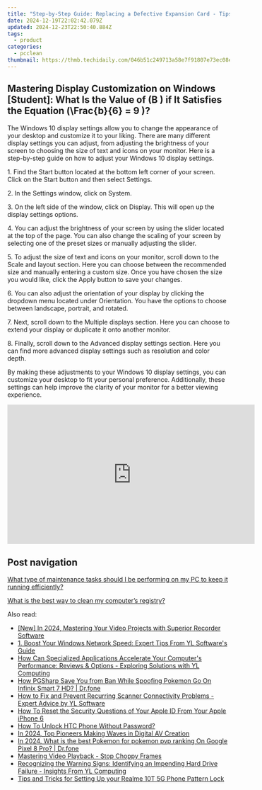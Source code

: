 ```yaml
---
title: "Step-by-Step Guide: Replacing a Defective Expansion Card - Tips From YL Computing"
date: 2024-12-19T22:02:42.079Z
updated: 2024-12-23T22:50:40.884Z
tags:
  - product
categories:
  - pcclean
thumbnail: https://thmb.techidaily.com/046b51c249713a58e7f91807e73ec08e3a40b03e4add7fe4a3b9657a9796ae66.jpg
---
```


## Mastering Display Customization on Windows [Student]: What Is the Value of \(B \) if It Satisfies the Equation \(\Frac{b}{6} = 9 \)?

The Windows 10 display settings allow you to change the appearance of your desktop and customize it to your liking. There are many different display settings you can adjust, from adjusting the brightness of your screen to choosing the size of text and icons on your monitor. Here is a step-by-step guide on how to adjust your Windows 10 display settings. 

1\. Find the Start button located at the bottom left corner of your screen. Click on the Start button and then select Settings.

2\. In the Settings window, click on System.

3\. On the left side of the window, click on Display. This will open up the display settings options. 

4\. You can adjust the brightness of your screen by using the slider located at the top of the page. You can also change the scaling of your screen by selecting one of the preset sizes or manually adjusting the slider.

5\. To adjust the size of text and icons on your monitor, scroll down to the Scale and layout section. Here you can choose between the recommended size and manually entering a custom size. Once you have chosen the size you would like, click the Apply button to save your changes.

6\. You can also adjust the orientation of your display by clicking the dropdown menu located under Orientation. You have the options to choose between landscape, portrait, and rotated.

7\. Next, scroll down to the Multiple displays section. Here you can choose to extend your display or duplicate it onto another monitor.

8\. Finally, scroll down to the Advanced display settings section. Here you can find more advanced display settings such as resolution and color depth. 

By making these adjustments to your Windows 10 display settings, you can customize your desktop to fit your personal preference. Additionally, these settings can help improve the clarity of your monitor for a better viewing experience.

<!-- affiliate ads begin -->
<iframe width="560" height="315" src="https://www.youtube.com/embed/odDOPrPjRYY?si=7QHzdUkTPNkHJiVj" title="YouTube video player" frameborder="0" allow="accelerometer; autoplay; clipboard-write; encrypted-media; gyroscope; picture-in-picture; web-share" referrerpolicy="strict-origin-when-cross-origin" allowfullscreen></iframe>
<!-- affiliate ads end -->

## Post navigation

[What type of maintenance tasks should I be performing on my PC to keep it running efficiently?](https://tools.techidaily.com/pcclean/products/)

[What is the best way to clean my computer’s registry?](https://tools.techidaily.com/pcclean/products/)

<ins class="adsbygoogle"
     style="display:block"
     data-ad-format="autorelaxed"
     data-ad-client="ca-pub-7571918770474297"
     data-ad-slot="1223367746"></ins>

<ins class="adsbygoogle"
     style="display:block"
     data-ad-client="ca-pub-7571918770474297"
     data-ad-slot="8358498916"
     data-ad-format="auto"
     data-full-width-responsive="true"></ins>

<span class="atpl-alsoreadstyle">Also read:</span>
<div><ul>
<li><a href="https://on-screen-recording.techidaily.com/new-in-2024-mastering-your-video-projects-with-superior-recorder-software/"><u>[New] In 2024, Mastering Your Video Projects with Superior Recorder Software</u></a></li>
<li><a href="https://win-hot.techidaily.com/1-boost-your-windows-network-speed-expert-tips-from-yl-softwares-guide/"><u>1. Boost Your Windows Network Speed: Expert Tips From YL Software's Guide</u></a></li>
<li><a href="https://win-hot.techidaily.com/how-can-specialized-applications-accelerate-your-computers-performance-reviews-and-options-exploring-solutions-with-yl-computing/"><u>How Can Specialized Applications Accelerate Your Computer's Performance: Reviews & Options - Exploring Solutions with YL Computing</u></a></li>
<li><a href="https://android-pokemon-go.techidaily.com/how-pgsharp-save-you-from-ban-while-spoofing-pokemon-go-on-infinix-smart-7-hd-drfone-by-drfone-virtual-android/"><u>How PGSharp Save You from Ban While Spoofing Pokemon Go On Infinix Smart 7 HD? | Dr.fone</u></a></li>
<li><a href="https://win-hot.techidaily.com/how-to-fix-and-prevent-recurring-scanner-connectivity-problems-expert-advice-by-yl-software/"><u>How to Fix and Prevent Recurring Scanner Connectivity Problems - Expert Advice by YL Software</u></a></li>
<li><a href="https://apple-account.techidaily.com/how-to-reset-the-security-questions-of-your-apple-id-from-your-apple-iphone-6-by-drfone-ios/"><u>How To Reset the Security Questions of Your Apple ID From Your Apple iPhone 6</u></a></li>
<li><a href="https://android-unlock.techidaily.com/how-to-unlock-htc-phone-without-password-by-drfone-android/"><u>How To Unlock HTC Phone Without Password?</u></a></li>
<li><a href="https://fox-cloud.techidaily.com/in-2024-top-pioneers-making-waves-in-digital-av-creation/"><u>In 2024, Top Pioneers Making Waves in Digital AV Creation</u></a></li>
<li><a href="https://pokemon-go-android.techidaily.com/in-2024-what-is-the-best-pokemon-for-pokemon-pvp-ranking-on-google-pixel-8-pro-drfone-by-drfone-virtual-android/"><u>In 2024, What is the best Pokemon for pokemon pvp ranking On Google Pixel 8 Pro? | Dr.fone</u></a></li>
<li><a href="https://data-wizards.techidaily.com/mastering-video-playback-stop-choppy-frames/"><u>Mastering Video Playback - Stop Choppy Frames</u></a></li>
<li><a href="https://win-hot.techidaily.com/recognizing-the-warning-signs-identifying-an-impending-hard-drive-failure-insights-from-yl-computing/"><u>Recognizing the Warning Signs: Identifying an Impending Hard Drive Failure - Insights From YL Computing</u></a></li>
<li><a href="https://easy-unlock-android.techidaily.com/tips-and-tricks-for-setting-up-your-realme-10t-5g-phone-pattern-lock-by-drfone-android/"><u>Tips and Tricks for Setting Up your Realme 10T 5G Phone Pattern Lock</u></a></li>
</ul></div>

